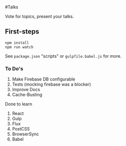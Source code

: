 #Talks

Vote for topics, present your talks.
 
## First-steps

```
npm install
npm run watch
```

See `package.json` "scripts" or `gulpfile.babel.js` for more.

### To Do's

1. Make Firebase DB configurable
2. Tests (mocking firebase was a blocker)
3. Improve Docs
4. Cache-Busting

Done to learn

1. React
2. Gulp
3. Flux
4. PostCSS
5. BrowserSync
6. Babel
